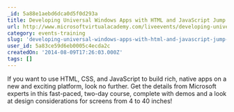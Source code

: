 ```yaml
---
_id: 5a88e1aebd6dca0d5f0d293a
title: Developing Universal Windows Apps with HTML and JavaScript Jump Start
url: http://www.microsoftvirtualacademy.com/liveevents/developing-universal-windows-apps-with-html-css-javascript-jump-start
category: events-training
slug: 'developing-universal-windows-apps-with-html-and-javascript-jump-start'
user_id: 5a83ce59d6eb0005c4ecda2c
createdOn: '2014-08-09T17:26:03.000Z'
tags: []
---
```


If you want to use HTML, CSS, and JavaScript to build rich, native apps on a new and exciting platform, look no further. Get the details from Microsoft experts in this fast-paced, two-day course, complete with demos and a look at design considerations for screens from 4 to 40 inches! 
